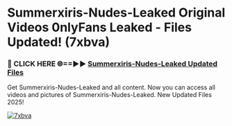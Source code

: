 # Summerxiris-Nudes-Leaked Original Videos 0nlyFans Leaked - Files Updated! (7xbva)

<h3>🔴 CLICK HERE 🌐==►► <a href="https://tinyurl.com/yc6ubb5a" rel="nofollow">Summerxiris-Nudes-Leaked Updated Files</a></h3>

Get Summerxiris-Nudes-Leaked and all content. Now you can access all videos and pictures of Summerxiris-Nudes-Leaked. New Updated Files 2025!

[![7xbva](https://i.imgur.com/7eu0CRL.gif)](https://tinyurl.com/yc6ubb5a)

